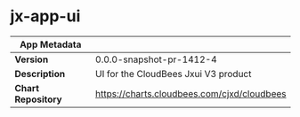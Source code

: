 # jx-app-ui

|App Metadata||
|---|---|
| **Version** | 0.0.0-snapshot-pr-1412-4 |
| **Description** | UI for the CloudBees Jxui V3 product |
| **Chart Repository** | https://charts.cloudbees.com/cjxd/cloudbees |
